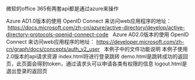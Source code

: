 微软的office 365有两套api都是通过azure来操作

Azure AD1.0版本的使用 OpenID Connect 来访问web应用程序的地址：
  https://docs.microsoft.com/zh-cn/azure/active-directory/develop/active-directory-protocols-openid-connect-code
  
Azure AD2.0版本的使用 OpenID Connect 来访问web应用程序的地址：
  https://developer.microsoft.com/zh-cn/graph/docs/concepts/auth_v2_user
  
本例子中的文件功能说明
本例子使用2.0版本的api请求资源
index.html将进行登录跳转
demo.html是跳转成功的返回页，此页面会得到token，通过请求头可以申请各类有权限的信息
logout.html是退出登录的返回页
